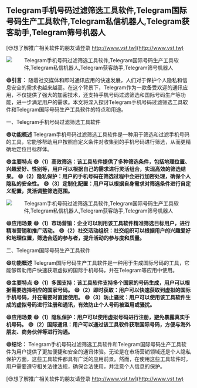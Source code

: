 ## **Telegram手机号码过滤筛选工具软件,Telegram国际号码生产工具软件,Telegram私信机器人,Telegram获客助手,Telegram筛号机器人**

[😍想了解推广相关软件的朋友请登录 http://www.vst.tw](http://www.vst.tw)

 <center><img src="https://vst.tw/MP4/tuiguang/png/0.png" alt="Telegram手机号码过滤筛选工具软件,Telegram国际号码生产工具软件,Telegram私信机器人,Telegram获客助手,Telegram筛号机器人"></center>

**😄引言：**
随着社交媒体和即时通讯应用的快速发展，人们对于保护个人隐私和信息安全的需求也越来越高。在这个背景下，Telegram作为一款备受欢迎的通讯应用，不仅提供了强大的加密技术，还支持手机号码过滤筛选和国际号码生产等功能，进一步满足用户的需求。本文将深入探讨Telegram手机号码过滤筛选工具软件和Telegram国际号码生产工具软件的特点和用途。

一、Telegram手机号码过滤筛选工具软件

**😄功能概述**
Telegram手机号码过滤筛选工具软件是一种用于筛选和过滤手机号码的工具，它能够帮助用户按照自定义条件对收集到的手机号码进行筛选，从而更精确地定位目标群体。

**😄主要特点**
**😄（1）高效筛选：该工具软件提供了多种筛选条件，包括地理位置、兴趣爱好、性别等，用户可以根据自己的需求进行灵活组合，实现高效的筛选结果。**
**😄（2）隐私保护：用户的手机号码在筛选过程中会进行加密处理，确保个人隐私的安全性。**
**😄（3）定制化配置：用户可以根据自身需求对筛选条件进行自定义配置，灵活调整筛选范围。**

 <center><img src="https://vst.tw/MP4/tuiguang/png/2.png" alt="Telegram手机号码过滤筛选工具软件,Telegram国际号码生产工具软件,Telegram私信机器人,Telegram获客助手,Telegram筛号机器人"></center>

**😄应用场景**
**😄（1）市场营销：企业可以利用该工具软件精准筛选目标用户，进行精准营销和推广活动。**
**😄（2）社交活动组织：社交组织可以根据用户的兴趣爱好和地理位置，筛选合适的参与者，提升活动的参与度和质量。**

二、Telegram国际号码生产工具软件

**😄功能概述**
Telegram国际号码生产工具软件是一种用于生成国际号码的工具，它能够帮助用户快速获取虚拟的国际手机号码，并在Telegram等应用中使用。

**😄主要特点**
**😄（1）多国支持：该工具软件支持多个国家的号码生成，用户可以根据需要选择相应的国家号码。**
**😄（2）即时获取：用户可以快速获取到虚拟的国际手机号码，并在需要时直接使用。**
**😄（3）防止骚扰：用户可以使用该工具软件生成的虚拟号码进行注册和通讯，有效防止个人号码被滥用或骚扰。**

**😄应用场景**
**😄（1）隐私保护：用户可以使用虚拟号码进行注册，避免暴露真实手机号码。**
**😄（2）国际通讯：用户可以通过该工具软件获取国际号码，方便与海外朋友、商务伙伴等进行沟通。**

**😄结论：**
Telegram手机号码过滤筛选工具软件和Telegram国际号码生产工具软件为用户提供了更加便捷和安全的通讯体验。无论是在市场营销领域还是个人隐私保护方面，这些工具软件都具有广泛的应用前景。然而，在使用这些工具软件时，用户需要遵守相关法律法规，确保合法使用，并注意个人信息的保护。

[😍想了解推广相关软件的朋友请登录 http://www.vst.tw](http://www.vst.tw)



